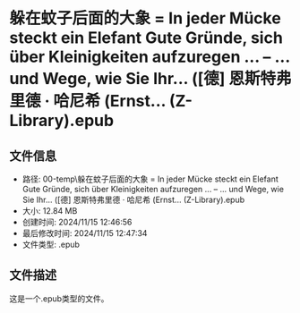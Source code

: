 ﻿# 躲在蚊子后面的大象 = In jeder Mücke steckt ein Elefant Gute Gründe, sich über Kleinigkeiten aufzuregen ... – ... und Wege, wie Sie Ihr... ([德] 恩斯特弗里德 · 哈尼希 (Ernst... (Z-Library).epub

## 文件信息
- 路径: 00-temp\躲在蚊子后面的大象 = In jeder Mücke steckt ein Elefant Gute Gründe, sich über Kleinigkeiten aufzuregen ... – ... und Wege, wie Sie Ihr... ([德] 恩斯特弗里德 · 哈尼希 (Ernst... (Z-Library).epub
- 大小: 12.84 MB
- 创建时间: 2024/11/15 12:46:56
- 最后修改时间: 2024/11/15 12:47:34
- 文件类型: .epub

## 文件描述
这是一个.epub类型的文件。


